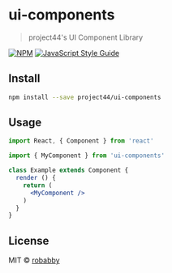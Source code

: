 # ui-components

> project44&#x27;s UI Component Library

[![NPM](https://img.shields.io/npm/v/ui-components.svg)](https://www.npmjs.com/package/ui-components) [![JavaScript Style Guide](https://img.shields.io/badge/code_style-standard-brightgreen.svg)](https://standardjs.com)

## Install

```bash
npm install --save project44/ui-components
```

## Usage

```jsx
import React, { Component } from 'react'

import { MyComponent } from 'ui-components'

class Example extends Component {
  render () {
    return (
      <MyComponent />
    )
  }
}
```

## License

MIT © [robabby](https://github.com/robabby)
